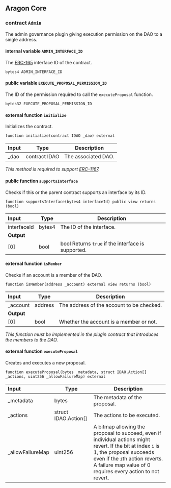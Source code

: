 ## Aragon Core

###  contract `Admin`

The admin governance plugin giving execution permission on the DAO to a single address.

#### internal variable `ADMIN_INTERFACE_ID`

The [ERC-165](https://eips.ethereum.org/EIPS/eip-165) interface ID of the contract.

```solidity
bytes4 ADMIN_INTERFACE_ID 
```

#### public variable `EXECUTE_PROPOSAL_PERMISSION_ID`

The ID of the permission required to call the `executeProposal` function.

```solidity
bytes32 EXECUTE_PROPOSAL_PERMISSION_ID 
```

#### external function `initialize`

Initializes the contract.

```solidity
function initialize(contract IDAO _dao) external 
```

| Input | Type | Description |
|:----- | ---- | ----------- |
| _dao | contract IDAO | The associated DAO. |

*This method is required to support [ERC-1167](https://eips.ethereum.org/EIPS/eip-1167).*

#### public function `supportsInterface`

Checks if this or the parent contract supports an interface by its ID.

```solidity
function supportsInterface(bytes4 interfaceId) public view returns (bool) 
```

| Input | Type | Description |
|:----- | ---- | ----------- |
| interfaceId | bytes4 | The ID of the interface. |
| **Output** | |
| [0] | bool | bool Returns `true` if the interface is supported. |

#### external function `isMember`

Checks if an account is a member of the DAO.

```solidity
function isMember(address _account) external view returns (bool) 
```

| Input | Type | Description |
|:----- | ---- | ----------- |
| _account | address | The address of the account to be checked. |
| **Output** | |
| [0] | bool | Whether the account is a member or not. |

*This function must be implemented in the plugin contract that introduces the members to the DAO.*

#### external function `executeProposal`

Creates and executes a new proposal.

```solidity
function executeProposal(bytes _metadata, struct IDAO.Action[] _actions, uint256 _allowFailureMap) external 
```

| Input | Type | Description |
|:----- | ---- | ----------- |
| _metadata | bytes | The metadata of the proposal. |
| _actions | struct IDAO.Action[] | The actions to be executed. |
| _allowFailureMap | uint256 | A bitmap allowing the proposal to succeed, even if individual actions might revert. If the bit at index `i` is 1, the proposal succeeds even if the `i`th action reverts. A failure map value of 0 requires every action to not revert. |

